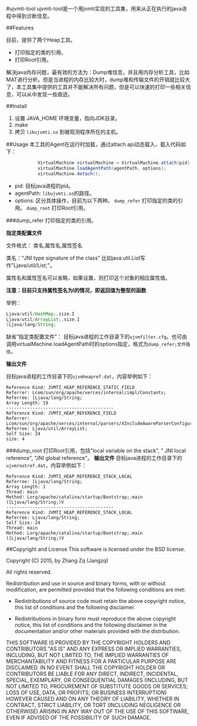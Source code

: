 #ujvmti-tool 
ujvmti-tool是一个用jvmti实现的工具集，用来从正在执行的java进程中得到诊断信息。


##Features

目前，提供了两个Heap工具。
+ 打印指定的类的引用。
+ 打印Root引用。

解决java内存问题，最有效的方法为：Dump堆信息，并且用内存分析工具，比如MAT进行分析。但是当进程的内存比较大时，dump堆和传输文件的开销就比较大了，本工具集中提供的工具并不能解决所有问题，但是可以快速的打印一些相关信息，可以从中发现一些痕迹。


##Install

1. 设置 JAVA_HOME 环境变量，指向JDK目录。
2. make
3. 拷贝 `libujvmti.so` 到被观测程序所在的主机。

##Usage
本工具的Agent在运行时加载，通过attach api动态载入，载入代码如下：
```java
            VirtualMachine virtualMachine = VirtualMachine.attach(pid);
            virtualMachine.loadAgentPath(agentPath, options);
            virtualMachine.detach();
```
+ pid: 目标java进程的pid。
+ agentPath: `libujvmti.so`的路径。
+ options: 区分具体操作，目前为以下两种。
`dump_refer` 打印指定的类的引用。
`dump_root` 打印Root引用。

###dump_refer
打印指定的类的引用。

**指定类配置文件**

文件格式：
类名,属性名,属性签名

类名：“JNI type signature of the class” 比如java.util.List写作"Ljava/util/List;"。

属性名和属性签名可以省略，如果设置，则打印这个对象的相应属性值。

**注意：目前只支持属性签名为I的情况，即返回值为整型的函数**

举例：

```java
Ljava/util/HashMap;,size,I
Ljava/util/ArrayList;,size,I
[Ljava/lang/String;

```

缺省“指定类配置文件”：
目标java进程的工作目录下的`ujvmfilter.cfg`。也可由调用virtualMachine.loadAgentPath时的options指定，格式为`dump_refer;文件路径`。

**输出文件**

目标java进程的工作目录下的`ujvmheapref.dat`，内容举例如下：

```
Reference Kind: JVMTI_HEAP_REFERENCE_STATIC_FIELD
Referrer: Lcom/sun/org/apache/xerces/internal/impl/Constants;  Referree: [Ljava/lang/String;
Array Length: 19
-----------------------------------------
Reference Kind: JVMTI_HEAP_REFERENCE_FIELD
Referrer: Lcom/sun/org/apache/xerces/internal/parsers/XIncludeAwareParserConfiguration;  Referree: Ljava/util/ArrayList;
Self Size: 24
size: 4
```

###dump_root
打印Root引用，包括"local variable on the stack", " JNI local reference", "JNI global reference"。
**输出文件**
目标java进程的工作目录下的`ujvmrootref.dat`，内容举例如下：

```
Reference Kind: JVMTI_HEAP_REFERENCE_STACK_LOCAL
Referree: [Ljava/lang/String;
Array Length: 1
Thread: main
Method: Lorg/apache/catalina/startup/Bootstrap;.main ([Ljava/lang/String;)V
-----------------------------------------
Reference Kind: JVMTI_HEAP_REFERENCE_STACK_LOCAL
Referree: Ljava/lang/String;
Self Size: 24
Thread: main
Method: Lorg/apache/catalina/startup/Bootstrap;.main ([Ljava/lang/String;)V
```

##Copyright and License
This software is licensed under the BSD license.

Copyright (C) 2015, by Zhang Zq (Jangzq)

All rights reserved.

Redistribution and use in source and binary forms, with or without modification, are permitted provided that the following conditions are met:

* Redistributions of source code must retain the above copyright notice, this list of conditions and the following disclaimer.

* Redistributions in binary form must reproduce the above copyright notice, this list of conditions and the following disclaimer in the documentation and/or other materials provided with the distribution.

THIS SOFTWARE IS PROVIDED BY THE COPYRIGHT HOLDERS AND CONTRIBUTORS "AS IS" AND ANY EXPRESS OR IMPLIED WARRANTIES, INCLUDING, BUT NOT LIMITED TO, THE IMPLIED WARRANTIES OF MERCHANTABILITY AND FITNESS FOR A PARTICULAR PURPOSE ARE DISCLAIMED. IN NO EVENT SHALL THE COPYRIGHT HOLDER OR CONTRIBUTORS BE LIABLE FOR ANY DIRECT, INDIRECT, INCIDENTAL, SPECIAL, EXEMPLARY, OR CONSEQUENTIAL DAMAGES (INCLUDING, BUT NOT LIMITED TO, PROCUREMENT OF SUBSTITUTE GOODS OR SERVICES; LOSS OF USE, DATA, OR PROFITS; OR BUSINESS INTERRUPTION) HOWEVER CAUSED AND ON ANY THEORY OF LIABILITY, WHETHER IN CONTRACT, STRICT LIABILITY, OR TORT (INCLUDING NEGLIGENCE OR OTHERWISE) ARISING IN ANY WAY OUT OF THE USE OF THIS SOFTWARE, EVEN IF ADVISED OF THE POSSIBILITY OF SUCH DAMAGE. 



